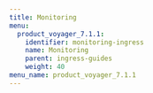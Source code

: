 ```yaml
---
title: Monitoring
menu:
  product_voyager_7.1.1:
    identifier: monitoring-ingress
    name: Monitoring
    parent: ingress-guides
    weight: 40
menu_name: product_voyager_7.1.1
---
```

